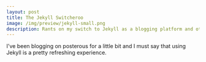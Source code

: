 ```yaml
---
layout: post
title: The Jekyll Switcheroo
image: /img/preview/jekyll-small.png
description: Rants on my switch to Jekyll as a blogging platform and other goodies
---
```


I've been blogging on posterous for a little bit and I must say that
using Jekyll is a pretty refreshing experience.
